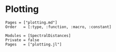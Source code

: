 # Plotting


```@index
Pages = ["plotting.md"]
Order   = [:type, :function, :macro, :constant]
```
```@autodocs
Modules = [SpectralDistances]
Private = false
Pages   = ["plotting.jl"]
```
